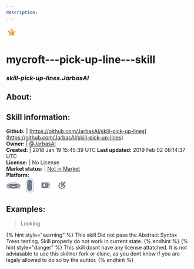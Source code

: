 ```yaml
---
description: 
---
```


![](../.gitbook/assets/star.png)  
# mycroft---pick-up-line---skill  
### _skill-pick-up-lines.JarbasAl_  
## About:  


## Skill information:  
**Github:** | [https://github.com/JarbasAl/skill-pick-up-lines](https://github.com/JarbasAl/skill-pick-up-lines)  
**Owner:** | [@JarbasAl](https://github.com/JarbasAl)  
**Created:** | 2018 Jan 19 15:45:39 UTC  **Last updated:** 2019 Feb 02 06:14:37 UTC  
**License:** | No License  
**Market status:** | [Not in Market](https://market.mycroft.ai/skill/)  
**Platform:**  
 ![Mark I](../.gitbook/assets/mark-1-icon.png)  ![Mark II](../.gitbook/assets/mark-2-icon.png)  ![Picroft](../.gitbook/assets/picroft-icon.png)  ![plasmoid](../.gitbook/assets/kde.png)   
## Examples:  
> Looking.  
  
{% hint style="warning" %}
This skill Did not pass the Abstract Syntax Trees testing. Skill properly do not work in current state.
{% endhint %}
{% hint style="danger" %}
This skill dosnt have any license attatched. It is not adviasable to use this skillnor fork or clone, as you dont know if you are legaly allowed to do so by the auhtor.
{% endhint %}
